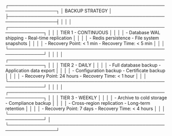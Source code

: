 ┌─────────────────────────────────────────────────────────────────┐
│                     BACKUP STRATEGY                             │
├─────────────────────────────────────────────────────────────────┤
│                                                                 │
│  ┌─────────────────────────────────────────────────────────────┐ │
│  │                 TIER 1 - CONTINUOUS                         │ │
│  │  - Database WAL shipping    - Real-time replication        │ │
│  │  - Redis persistence       - File system snapshots        │ │
│  │  - Recovery Point: < 1 min  - Recovery Time: < 5 min       │ │
│  └─────────────────────────────────────────────────────────────┘ │
│                                                                 │
│  ┌─────────────────────────────────────────────────────────────┐ │
│  │                 TIER 2 - DAILY                             │ │
│  │  - Full database backup     - Application data export      │ │
│  │  - Configuration backup     - Certificate backup           │ │
│  │  - Recovery Point: 24 hours - Recovery Time: < 1 hour      │ │
│  └─────────────────────────────────────────────────────────────┘ │
│                                                                 │
│  ┌─────────────────────────────────────────────────────────────┐ │
│  │                 TIER 3 - WEEKLY                            │ │
│  │  - Archive to cold storage  - Compliance backup           │ │
│  │  - Cross-region replication - Long-term retention         │ │
│  │  - Recovery Point: 7 days   - Recovery Time: < 4 hours    │ │
│  └─────────────────────────────────────────────────────────────┘ │
└─────────────────────────────────────────────────────────────────┘
